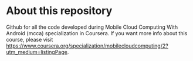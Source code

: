 About this repository
============================

Github for all the code developed during Mobile Cloud Computing With Android (mcca) specialization in Coursera. If you want more info about this course, please visit https://www.coursera.org/specialization/mobilecloudcomputing/2?utm_medium=listingPage.
